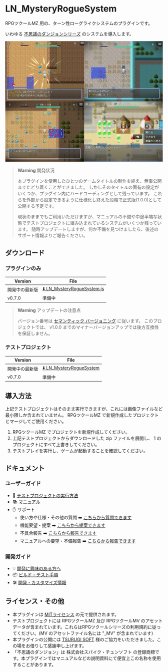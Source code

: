 LN_MysteryRogueSystem
==========

RPGツクールMZ 用の、ターン性ローグライクシステムのプラグインです。

いわゆる [不思議のダンジョンシリーズ](https://ja.wikipedia.org/wiki/%E4%B8%8D%E6%80%9D%E8%AD%B0%E3%81%AE%E3%83%80%E3%83%B3%E3%82%B8%E3%83%A7%E3%83%B3) のシステムを導入します。

![](docs/img/summary-1.png)

> **Warning** 開発状況
>
> 本プラグインを使用したひとつのゲームタイトルの制作を終え、無事公開までたどり着くことができました。
> しかしそのタイトルの固有の設定がいくつか、プラグイン内にハードコーディングとして残っています。
> これらを外部から設定できるように仕様化し終えた段階で正式版(1.0.0)として公開する予定です。
>
> 現状のままでもご利用いただけますが、マニュアルの不備や中途半端な状態でテストプロジェクトに組み込まれているシステムがいくつか残っています。
> 随時アップデートしますが、何か不備を見つけましたら、後述のサポート情報よりご報告ください。

ダウンロード
----------

### プラグインのみ

| Version | File |
|---------|------|
| 開発中の最新版 | [:arrow_down: LN_MysteryRogueSystem.js](https://raw.githubusercontent.com/lriki/LN_MysteryRogueSystem/main/js/plugins/LN_MysteryRogueSystem.js) |
| v0.7.0 | 準備中 |

> **Warning** アップデートの注意点
>
> バージョン番号は [セマンティック バージョニング](https://semver.org/lang/ja/) に従います。
> このプロジェクトでは、 v1.0.0 までのマイナーバージョンアップでは後方互換性を保証しません。

### テストプロジェクト

| Version | File |
|---------|------|
| 開発中の最新版 | [:arrow_down: LN_MysteryRogueSystem](https://github.com/lriki/LN_MysteryRogueSystem/archive/refs/heads/main.zip) |
| v0.7.0 | 準備中 |

導入方法
----------

上記テストプロジェクトはそのまま実行できますが、これには画像ファイルなど最小限しか含まれていません。
RPGツクールMZ で新規作成したプロジェクトとマージしてご使用ください。

1. RPGツクールMZ でプロジェクトを新規作成してください。
2. 上記テストプロジェクトからダウンロードした zip ファイルを展開し、 1 のプロジェクトにすべて上書きしてください。
3. テストプレイを実行し、ゲームが起動することを確認してください。

ドキュメント
----------

### ユーザーガイド

- 🌱 [テストプロジェクトの実行方法](./docs/TestProject.md)
- 📚 [マニュアル](https://lriki.github.io/LN_MysteryRogueSystem/latest/)
- ✋ サポート
  - 使い方や仕様・その他の質問 ➡️ [こちらから質問できます](https://github.com/lriki/LN_MysteryRogueSystem/issues/new?template=question.md)
  - 機能要望・提案 ➡️ [こちらから提案できます](https://github.com/lriki/LN_MysteryRogueSystem/issues/new?template=feature_request.md)
  - 不具合報告 ➡️ [こちらから報告できます](https://github.com/lriki/LN_MysteryRogueSystem/issues/new?template=bug_report.md)
  - マニュアルへの要望・不備報告 ➡️ [こちらから報告できます](https://github.com/lriki/LN_MysteryRogueSystem/issues/new?template=docs_request.md)

### 開発ガイド

- 💡 [開発に興味のある方へ](./CONTRIBUTING.md)
- 📦 [ビルド・テスト手順](./docs/Building.md)
- 🛠️ [開発・カスタマイズ情報](./docs/Development.md)

ライセンス・その他
----------

- 本プラグインは [MITライセンス](./LICENSE) の元で提供されます。
- テストプロジェクトには RPGツクールMZ 及び RPGツクールMV のアセットデータが含まれています。これらはRPGツクールシリーズの利用規約に従ってください。(MV のアセットファイル名には "_MV" が含まれています)
- 本プラグインの公開には [TSURUGI SOFT](http://tsurugisoft.com/) 様のご協力をいただきました。この場をお借りして感謝申し上げます。
- 「不思議のダンジョン」は 株式会社スパイク・チュンソフト の登録商標です。本プラグインではマニュアルなどの説明資料にて便宜上この名称を使用することがあります。
